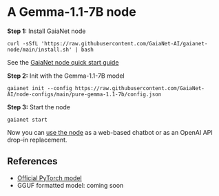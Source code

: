 # A Gemma-1.1-7B node

**Step 1:** Install GaiaNet node

```
curl -sSfL 'https://raw.githubusercontent.com/GaiaNet-AI/gaianet-node/main/install.sh' | bash
```

See the [GaiaNet node quick start guide](https://docs.gaianet.ai/node-guide/quick-start)

**Step 2:** Init with the Gemma-1.1-7B model

```
gaianet init --config https://raw.githubusercontent.com/GaiaNet-AI/node-configs/main/pure-gemma-1.1-7b/config.json
```

**Step 3:** Start the node

```
gaianet start
```

Now you can [use the node](https://docs.gaianet.ai/user-guide/mynode) as a web-based chatbot or as an OpenAI API drop-in replacement.

## References

* [Official PyTorch model](https://huggingface.co/google/gemma-1.1-7b-it-GGUF)
* GGUF formatted model: coming soon
